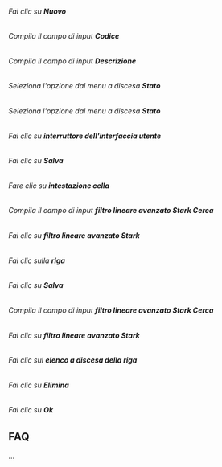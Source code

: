 ###### Fai clic su **Nuovo**  

###### Compila il campo di input **Codice**  

###### Compila il campo di input **Descrizione**  

###### Seleziona l'opzione dal menu a discesa **Stato**  

###### Seleziona l'opzione dal menu a discesa **Stato**  

###### Fai clic su **interruttore dell'interfaccia utente**  

###### Fai clic su **Salva**  

###### Fare clic su **intestazione cella**  

###### Compila il campo di input **filtro lineare avanzato Stark Cerca**  

###### Fai clic su **filtro lineare avanzato Stark**  

###### Fai clic sulla **riga**  

###### Fai clic su **Salva**  

###### Compila il campo di input **filtro lineare avanzato Stark Cerca**  

###### Fai clic su **filtro lineare avanzato Stark**  

###### Fai clic sul **elenco a discesa della riga**  

###### Fai clic su **Elimina**  

###### Fai clic su **Ok**  

FAQ
---

...